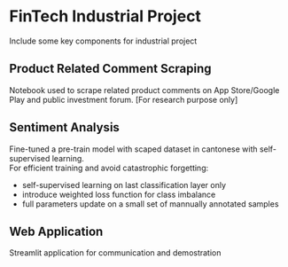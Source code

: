 # FinTech Industrial Project
Include some key components for industrial project

## Product Related Comment Scraping
Notebook used to scrape related product comments on App Store/Google Play and public investment forum. [For research purpose only]

## Sentiment Analysis
Fine-tuned a pre-train model with scaped dataset in cantonese with self-supervised learning. \
For efficient training and avoid catastrophic forgetting:
- self-supervised learning on last classification layer only
- introduce weighted loss function for class imbalance
- full parameters update on a small set of mannually annotated samples

## Web Application
Streamlit application for communication and demostration
